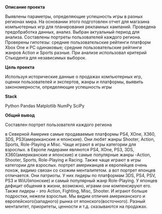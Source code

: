 **Описание проекта**

Выявлены параметры, определяющие успешность игры в разных регионах мира. На основании этого подготовлен отчет для магазина компьютерных игр для планирования
рекламных кампаний. Проведена предобработка данных, анализ. Выбран актуальный период для анализа. Составлены портреты пользователей каждого региона. Проверены
гипотезы: средние пользовательские рейтинги платформ Xbox One и PC одинаковые; средние пользовательские рейтинги жанров Action и Sports разные. При анализе использовал критерий Стьюдента для независимых выборок.

**Цель проекта**

Используя исторические данные о продажах компьютерных игр, оценки пользователей и экспертов, жанры и платформы, выявить закономерности, определяющие успешность игры 

**Stack**

Python
Pandas
Matplotlib
NumPy
SciPy

**Общий вывод**

Составлен портрет пользователя каждого региона

в Северной Америке самые продаваемые платформы PS4, XOne, X360, 3DS, PS3(американские и японские). Они любят жанры Shooter, Action, Sports, Role-Playing и Misc. Чаще играют в игры категории для взрослых.
в Европе лидерами являются PS4, XOne, PS3, 3DS, X360(американские и японские) и самые популярные жанры -Action, Shooter, Sports, Role-Playing и Racing. Также чаще играют в игры категории для взрослых.
портрет американцев и европейцев очень похож, видимо связан со схожим менталитетом.
а вот портрет японцев отличается. Они патриоты. У них лидеры по платформам 3DS, PS4, PSV, PS3 и WiiU(японские) и самый популярный жанр Role-Playing. У японцев дефицит общения в жизни, возможно, играми они компенсируют его. Также лидеры - это Action, Fighting, Misc, Shooter. И играют больше подростки, нежели взрослые.
Мы видим отличия американского и европейского(западного) рынка от японского(восточного). Разный менталитет, приоритеты, ценности и т.д. сказываются на продажах.